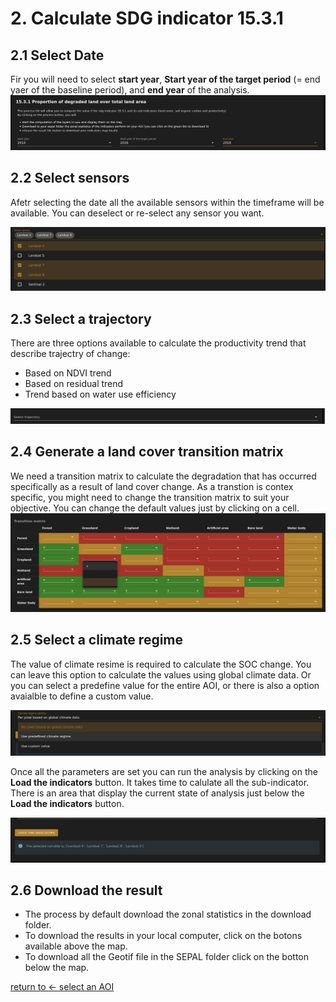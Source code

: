 # 2. Calculate SDG indicator 15.3.1


## 2.1 Select Date
Fir you will need to select **start year**, **Start year of the target period** (= end yaer of the baseline period), and **end year** of the analysis.
![select date](./img/select_date.png)

## 2.2 Select sensors
Afetr selecting the date all the available sensors within the timeframe will be available. You can deselect or re-select any sensor you want.

![select sensors](./img/select_sensor.png)

## 2.3 Select a trajectory

There are three options available to calculate the productivity trend that describe trajectry of change:
 - Based on NDVI trend
 - Based on residual trend
 - Trend based on water use efficiency

![select trajectory](./img/select_trajectory.png)

## 2.4 Generate a land cover transition matrix
We need a transition matrix to calculate the degradation that has occurred specifically as a result of land cover change. 
As a transtion is contex specific, you might need to change the transition matrix to suit your objective. You can change the default values just by clicking on a cell.
![generate transition](./img/transition_matrix.png)

## 2.5 Select a climate regime

The value of climate resime is required to calculate the SOC change.
You can leave this option to calculate the values using global climate data. Or you can select a predefine value for the entire AOI, or there is also a option avaialble to define a custom value.

![climate regime](./img/cliamte_regime.png)

Once all the parameters are set you can run the analysis by clicking on the **Load the indicators** button.
It takes time to calulate all the sub-indicator. There is an area that display the current state of analysis just below the **Load the indicators** button.

![Process button](./img/process.png)

## 2.6 Download the result
 - The process by default download the zonal statistics in the download folder.
 - To download the results in your local computer, click on the botons available above the map.
 - To download all the Geotif file in the SEPAL folder click on the botton below the map.




[return to &larr; select an AOI](./select_aoi.md)
